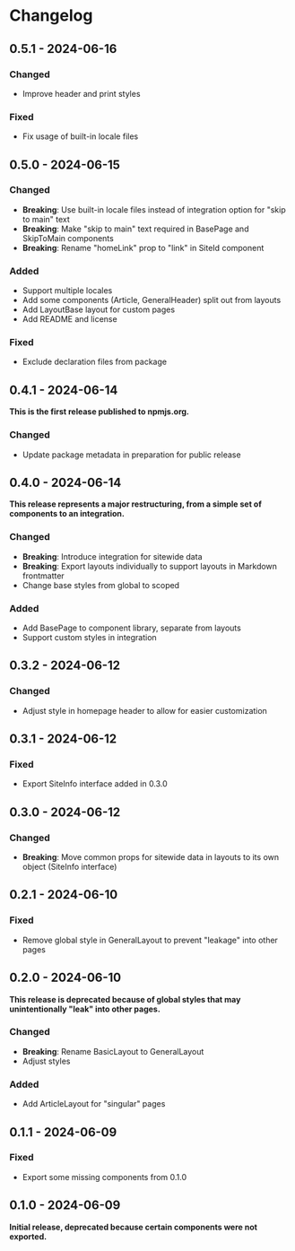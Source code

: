 # Changelog

## 0.5.1 - 2024-06-16

### Changed

* Improve header and print styles

### Fixed

* Fix usage of built-in locale files

## 0.5.0 - 2024-06-15

### Changed

* **Breaking**: Use built-in locale files instead of integration option for "skip to main" text
* **Breaking**: Make "skip to main" text required in BasePage and SkipToMain components
* **Breaking**: Rename "homeLink" prop to "link" in SiteId component

### Added

* Support multiple locales
* Add some components (Article, GeneralHeader) split out from layouts
* Add LayoutBase layout for custom pages
* Add README and license

### Fixed

* Exclude declaration files from package

## 0.4.1 - 2024-06-14

**This is the first release published to npmjs.org.**

### Changed

* Update package metadata in preparation for public release

## 0.4.0 - 2024-06-14

**This release represents a major restructuring, from a simple set of components to an integration.**

### Changed

* **Breaking**: Introduce integration for sitewide data
* **Breaking**: Export layouts individually to support layouts in Markdown frontmatter
* Change base styles from global to scoped

### Added

* Add BasePage to component library, separate from layouts
* Support custom styles in integration

## 0.3.2 - 2024-06-12

### Changed

* Adjust style in homepage header to allow for easier customization

## 0.3.1 - 2024-06-12

### Fixed

* Export SiteInfo interface added in 0.3.0

## 0.3.0 - 2024-06-12

### Changed

* **Breaking**: Move common props for sitewide data in layouts to its own object (SiteInfo interface)

## 0.2.1 - 2024-06-10

### Fixed

* Remove global style in GeneralLayout to prevent "leakage" into other pages

## 0.2.0 - 2024-06-10

**This release is deprecated because of global styles that may unintentionally "leak" into other pages.**

### Changed

* **Breaking**: Rename BasicLayout to GeneralLayout
* Adjust styles

### Added

* Add ArticleLayout for "singular" pages

## 0.1.1 - 2024-06-09

### Fixed

* Export some missing components from 0.1.0

## 0.1.0 - 2024-06-09

**Initial release, deprecated because certain components were not exported.**

